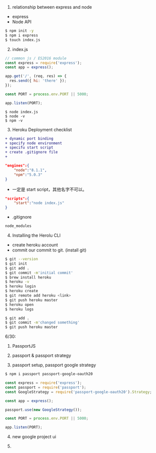 1. relationship between express and node

- express
- Node API

```bash
$ npm init -y
$ npm i express
$ touch index.js
```

2. index.js

```js
// common js / ES2016 module
const express = require('express');
const app = express();

app.get('/', (req, res) => {
  res.send({ hi: 'there' });
});

const PORT = process.env.PORT || 5000;

app.listen(PORT);
```

```bahs
$ node index.js
$ node -v
$ npm -v
```

3. Heroku Deployment checklist

```diff
+ dynamic port binding
+ specify node environment
+ specifu start script
+ create .gitignore file
+
```

```json
"engines":{
    "node":"8.1.1",
    "npm":"5.0.3"
}
```

- 一定是 start script，其他名字不可以。

```json
"scripts":{
    "start":"node index.js"
}
```

- .gitignore

```bash
node_modules
```

4. Installing the Herolu CLI

- create heroku account
- commit our commit to git. (install git)

```bash
$ git --version
$ git init
$ git add .
$ git commit -m'initial commit'
$ brew install heroku
$ heroku -v
$ heroku login
$ heroku create
$ git remote add heroku <link>
$ git push heroku master
$ heroku open
$ heroku logs

$ git add .
$ git commit -m'changed something'
$ git push heroku master
```

6/30:

1. PassportJS

2. passport & passport strategy

3. passport setup, passport google strategy

```bash
$ npm i passport passport-google-oauth20
```

```js
const express = require('express');
const passport = require('passport');
const GoogleStrategy = require('passport-google-oauth20').Strategy;

const app = express();

passport.use(new GoogleStrategy());

const PORT = process.env.PORT || 5000;

app.listen(PORT);
```

4. new google project ui

5. 
